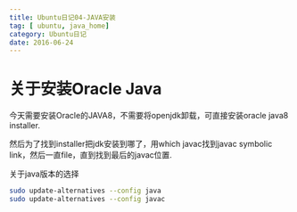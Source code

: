 ```yaml
---
title: Ubuntu日记04-JAVA安装
tag: [ ubuntu, java_home]
category: Ubuntu日记
date: 2016-06-24
---
```


# 关于安装Oracle Java

今天需要安装Oracle的JAVA8，不需要将openjdk卸载，可直接安装oracle java8 installer.

然后为了找到installer把jdk安装到哪了，用which javac找到javac symbolic link，然后一直file，直到找到最后的javac位置.

关于java版本的选择

```bash
sudo update-alternatives --config java
sudo update-alternatives --config javac
```
